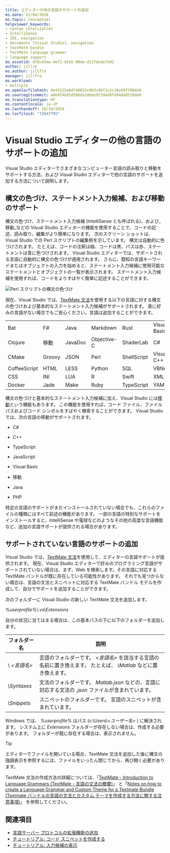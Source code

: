 ```yaml
---
title: エディターの他の言語のサポートの追加
ms.date: 11/04/2016
ms.topic: conceptual
helpviewer_keywords:
- syntax colorization
- IntelliSense
- IDE, navigation
- documents [Visual Studio], navigation
- TextMate bundle
- TextMate language grammar
- language support
ms.assetid: d78c43ee-4ef2-42e5-984e-d137de4e7e92
author: jillre
ms.author: jillfra
manager: jillfra
ms.workload:
- multiple
ms.openlocfilehash: 4e43325a6d749653c063c06f2c1c10c69f708da9
ms.sourcegitcommit: a8e8f4bd5d508da34bbe9f2d4d9fa94da0539de0
ms.translationtype: HT
ms.contentlocale: ja-JP
ms.lasthandoff: 10/19/2019
ms.locfileid: "72647795"
---
```

# <a name="add-visual-studio-editor-support-for-other-languages"></a>Visual Studio エディターの他の言語のサポートの追加

Visual Studio エディターでさまざまなコンピューター言語の読み取りと移動をサポートする方法、および Visual Studio エディターで他の言語のサポートを追加する方法について説明します。

## <a name="syntax-colorization-statement-completion-and-navigate-to-support"></a>構文の色づけ、ステートメント入力候補、および移動のサポート

構文の色づけ、ステートメント入力候補 (IntelliSense とも呼ばれる)、および_移動_などの Visual Studio エディターの機能を使用することで、コードの記述、読み取り、編集がより簡単になります。 次のスクリーン ショットは、Visual Studio での Perl スクリプトの編集例を示しています。 構文は自動的に色づけされます。 たとえば、コードの注釈は緑、コードは黒、パスは赤、ステートメントは青に色づけされます。 Visual Studio エディターでは、サポートされる言語に自動的に構文の色づけが適用されます。 さらに、既知の言語キーワードまたはオブジェクトの入力を始めると、ステートメント入力候補に使用可能なステートメントとオブジェクトの一覧が表示されます。 ステートメント入力候補を使用すれば、コードをよりすばやく簡単に記述することができます。

![Perl スクリプトの構文の色づけ](../ide/media/vside_perledit.png)

現在、Visual Studio では、[TextMate 文法](https://manual.macromates.com/en/language_grammars)を使用する以下の言語に対する構文の色づけおよび基本的なステートメント入力候補がサポートされます。 表に好みの言語がない場合でもご安心ください。言語は追加することができます。

|||||||
|-|-|-|-|-|-|
|Bat|F#|Java|Markdown|Rust|Visual Basic|
|Clojure|移動|JavaDoc|Objective-C|ShaderLab|C#|
|CMake|Groovy|JSON|Perl|ShellScript|Visual C++|
|CoffeeScript|HTML|LESS|Python|SQL|VBNet|
|CSS|INI|LUA|R|Swift|XML|
|Docker|Jade|Make|Ruby|TypeScript|YAML|

構文の色づけと基本的なステートメント入力候補に加え、Visual Studio には[移動](https://blogs.msdn.microsoft.com/benwilli/2015/04/09/visual-studio-tip-3-use-navigate-to/)という機能もあります。 この機能を使用すれば、コード ファイル、ファイル パスおよびコード シンボルをすばやく検索することができます。 Visual Studio では、次の言語の移動がサポートされます。

- C#

- C++

- TypeScript

- JavaScript

- Visual Basic

- 移動

- Java

- PHP

特定の言語のサポートがまだインストールされていない場合でも、これらのファイルの種類にはすべて前述の機能があります。 一部の言語の特別なサポートをインストールすると、IntelliSense や電球などのようなその他の高度な言語機能など、追加の言語サポートが提供される場合があります。

## <a name="add-support-for-non-supported-languages"></a>サポートされていない言語のサポートの追加

Visual Studio では、[TextMate 文法](https://manual.macromates.com/en/language_grammars)を使用して、エディターの言語サポートが提供されます。 現在、Visual Studio エディターで好みのプログラミング言語がサポートされていない場合は、まず、Web を検索します。その言語に対応する TextMate バンドルが既に存在している可能性があります。 それでも見つからない場合は、言語の文法とスニペットに対応する TextMate バンドル モデルを作成して、自分でサポートを追加することができます。

次のフォルダーに Visual Studio の新しい TextMate 文法を追加します。

*%userprofile%\\.vs\Extensions*

自分の状況に当てはまる場合は、この基本パスの下に以下のフォルダーを追加します。

|フォルダー名|説明|
|-----------------|-----------------|
|\\ *\<言語名>*|言語のフォルダーです。 *\<言語名>* を該当する言語の名前に置き換えます。 たとえば、 *\Matlab* などに置き換えます。|
|*\Syntaxes*|文法のフォルダーです。 *Matlab.json* などの、言語に対応する文法の *.json* ファイルが含まれています。|
|*\Snippets*|スニペットのフォルダーです。 言語のスニペットが含まれています。|

Windows では、 *%userprofile%* はパス (*c:\Users\\\<ユーザー名>* ) に解決されます。 システム上に *Extensions* フォルダーが存在しない場合は、作成する必要があります。 フォルダーが既に存在する場合は、表示されません。

> [!TIP]
> エディターでファイルを開いている場合、TextMate 文法を追加した後に構文の強調表示を参照するには、ファイルをいったん閉じてから、再び開く必要があります。

TextMate 文法の作成方法の詳細については、「[TextMate - Introduction to Language Grammars (TextMate - 言語の文法の概要)](https://developmentality.wordpress.com/2011/02/08/textmate-introduction-to-language-grammars/)」 と「[Notes on how to create a Language Grammar and Custom Theme for a Textmate Bundle (Textmate バンドルの言語の文法とカスタム テーマを作成する方法に関する注意事項)](https://benparizek.com/notebook/notes-on-how-to-create-a-language-grammar-and-custom-theme-for-a-textmate-bundle)」 を参照してください。

## <a name="see-also"></a>関連項目

- [言語サーバー プロトコルの拡張機能の追加](../extensibility/adding-an-lsp-extension.md)
- [チュートリアル: コード スニペットを作成する](../ide/walkthrough-creating-a-code-snippet.md)
- [チュートリアル: 入力候補の表示](../extensibility/walkthrough-displaying-statement-completion.md)
